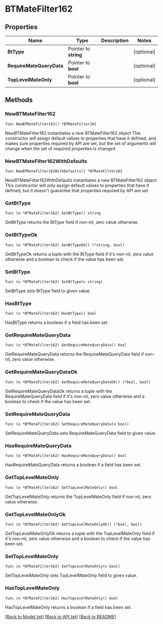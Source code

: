 # BTMateFilter162

## Properties

Name | Type | Description | Notes
------------ | ------------- | ------------- | -------------
**BtType** | Pointer to **string** |  | [optional] 
**RequireMateQueryData** | Pointer to **bool** |  | [optional] 
**TopLevelMateOnly** | Pointer to **bool** |  | [optional] 

## Methods

### NewBTMateFilter162

`func NewBTMateFilter162() *BTMateFilter162`

NewBTMateFilter162 instantiates a new BTMateFilter162 object
This constructor will assign default values to properties that have it defined,
and makes sure properties required by API are set, but the set of arguments
will change when the set of required properties is changed

### NewBTMateFilter162WithDefaults

`func NewBTMateFilter162WithDefaults() *BTMateFilter162`

NewBTMateFilter162WithDefaults instantiates a new BTMateFilter162 object
This constructor will only assign default values to properties that have it defined,
but it doesn't guarantee that properties required by API are set

### GetBtType

`func (o *BTMateFilter162) GetBtType() string`

GetBtType returns the BtType field if non-nil, zero value otherwise.

### GetBtTypeOk

`func (o *BTMateFilter162) GetBtTypeOk() (*string, bool)`

GetBtTypeOk returns a tuple with the BtType field if it's non-nil, zero value otherwise
and a boolean to check if the value has been set.

### SetBtType

`func (o *BTMateFilter162) SetBtType(v string)`

SetBtType sets BtType field to given value.

### HasBtType

`func (o *BTMateFilter162) HasBtType() bool`

HasBtType returns a boolean if a field has been set.

### GetRequireMateQueryData

`func (o *BTMateFilter162) GetRequireMateQueryData() bool`

GetRequireMateQueryData returns the RequireMateQueryData field if non-nil, zero value otherwise.

### GetRequireMateQueryDataOk

`func (o *BTMateFilter162) GetRequireMateQueryDataOk() (*bool, bool)`

GetRequireMateQueryDataOk returns a tuple with the RequireMateQueryData field if it's non-nil, zero value otherwise
and a boolean to check if the value has been set.

### SetRequireMateQueryData

`func (o *BTMateFilter162) SetRequireMateQueryData(v bool)`

SetRequireMateQueryData sets RequireMateQueryData field to given value.

### HasRequireMateQueryData

`func (o *BTMateFilter162) HasRequireMateQueryData() bool`

HasRequireMateQueryData returns a boolean if a field has been set.

### GetTopLevelMateOnly

`func (o *BTMateFilter162) GetTopLevelMateOnly() bool`

GetTopLevelMateOnly returns the TopLevelMateOnly field if non-nil, zero value otherwise.

### GetTopLevelMateOnlyOk

`func (o *BTMateFilter162) GetTopLevelMateOnlyOk() (*bool, bool)`

GetTopLevelMateOnlyOk returns a tuple with the TopLevelMateOnly field if it's non-nil, zero value otherwise
and a boolean to check if the value has been set.

### SetTopLevelMateOnly

`func (o *BTMateFilter162) SetTopLevelMateOnly(v bool)`

SetTopLevelMateOnly sets TopLevelMateOnly field to given value.

### HasTopLevelMateOnly

`func (o *BTMateFilter162) HasTopLevelMateOnly() bool`

HasTopLevelMateOnly returns a boolean if a field has been set.


[[Back to Model list]](../README.md#documentation-for-models) [[Back to API list]](../README.md#documentation-for-api-endpoints) [[Back to README]](../README.md)


